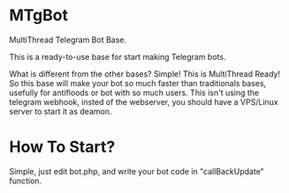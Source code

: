 # MTgBot
MultiThread Telegram Bot Base.

This is a ready-to-use base for start making Telegram bots.

What is different from the other bases?
Simple! This is MultiThread Ready!
So this base will make your bot so much faster than traditionals bases, usefully for antifloods or bot with so much users.
This isn't using the telegram webhook, insted of the webserver, you should have a VPS/Linux server to start it as deamon.


# How To Start?

Simple, just edit bot.php, and write your bot code in "callBackUpdate" function.
